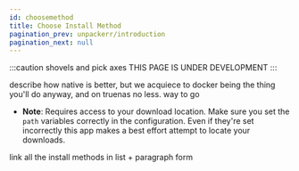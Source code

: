 ```yaml
---
id: choosemethod
title: Choose Install Method
pagination_prev: unpackerr/introduction
pagination_next: null
---
```


:::caution shovels and pick axes
THIS PAGE IS UNDER DEVELOPMENT
:::

describe how native is better, but we acquiece to docker being the thing you'll do anyway,
and on truenas no less. way to go

- **Note**: Requires access to your download location.
    Make sure you set the `path` variables correctly in the configuration.
    Even if they're set incorrectly this app makes a best effort attempt to
    locate your downloads.

link all the install methods in list + paragraph form